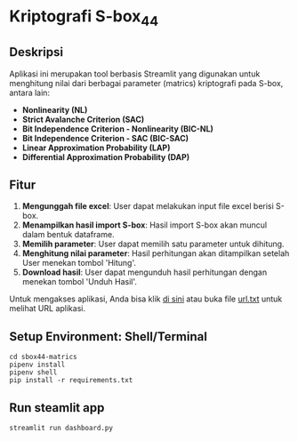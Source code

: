 # Kriptografi S-box<sub>44</sub>

## Deskripsi
Aplikasi ini merupakan tool berbasis Streamlit yang digunakan untuk menghitung nilai dari berbagai parameter (matrics) kriptografi pada S-box, antara lain:
- **Nonlinearity (NL)**
- **Strict Avalanche Criterion (SAC)**
- **Bit Independence Criterion - Nonlinearity (BIC-NL)**
- **Bit Independence Criterion - SAC (BIC-SAC)**
- **Linear Approximation Probability (LAP)**
- **Differential Approximation Probability (DAP)**

## Fitur 
1. **Mengunggah file excel**: User dapat melakukan input file excel berisi S-box.
2. **Menampilkan hasil import S-box**: Hasil import S-box akan muncul dalam bentuk dataframe.
3. **Memilih parameter**: User dapat memilih satu parameter untuk dihitung.
4. **Menghitung nilai parameter**: Hasil perhitungan akan ditampilkan setelah User menekan tombol 'Hitung'.
5. **Download hasil**: User dapat mengunduh hasil perhitungan dengan menekan tombol 'Unduh Hasil'.

Untuk mengakses aplikasi, Anda bisa klik [di sini](https://kelompok7-kriptografi.streamlit.app/) atau buka file [url.txt](url.txt) untuk melihat URL aplikasi.
## Setup Environment: Shell/Terminal
```
cd sbox44-matrics
pipenv install
pipenv shell
pip install -r requirements.txt
```
## Run steamlit app
```
streamlit run dashboard.py
```
